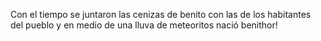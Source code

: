 Con el tiempo se juntaron las cenizas de benito con las de los habitantes del
pueblo y en medio de una lluva de meteoritos nació benithor!

